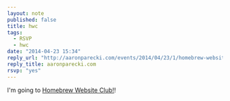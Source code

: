 ```yaml
---
layout: note
published: false
title: hwc
tags: 
  - RSVP
  - hwc
date: "2014-04-23 15:34"
reply_url: "http://aaronparecki.com/events/2014/04/23/1/homebrew-website-club"
reply_title: aaronparecki.com
rsvp: "yes"
---
```


I'm going to [Homebrew Website Club!](http://indiewebcamp.com/events/2014-04-23-homebrew-website-club)!